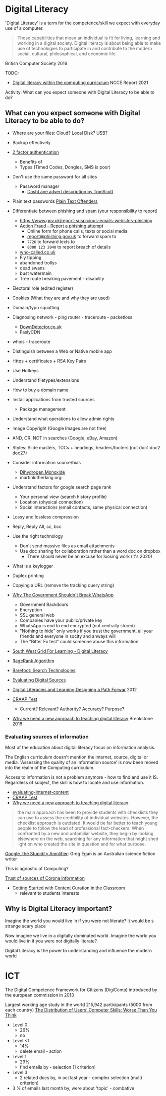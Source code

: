 Digital Literacy
================

'Digital Literacy' is a term for the competence/skill we expect with everyday use of a computer.

> Those capabilities that mean an individual is fit for living, learning and working in a digital society.
> Digital literacy is about being able to make use of technologies to participate in and contribute to the modern social, cultural, philosophical, and economic life.

British Computer Society 2016

TODO:
* [Digital literacy within the computing curriculum](https://blog.teachcomputing.org/digital-literacy-within-the-computing-curriculum/) NCCE Report 2021

Activity: What can you expect someone with Digital Literacy to be able to do?

## What can you expect someone with Digital Literacy to be able to do?
* Where are your files: Cloud? Local Disk? USB?
* Backup effectively
* [2 factor authentication](https://www.youtube.com/watch?v=hGRii5f_uSc&list=PL96C35uN7xGLLeET0dOWaKHkAlPsrkcha&index=16)
    * Benefits of
    * Types (Timed Codes, Dongles, SMS is poor)
* Don't use the same password for all sites
    * Password manager
        * [DashLane advert description by TomScott](https://youtu.be/RGuJga2Gl_k?t=485)
* Plain text passwords [Plain Text Offenders](http://plaintextoffenders.com/)
* Differentiate between phishing and spam (your responsibility to report)
    * https://www.gov.uk/report-suspicious-emails-websites-phishing
    * [Action Fraud - Report a phishing attempt](https://www.actionfraud.police.uk/report-phishing)
        * Online form for phone calls, texts or social media
        * report@phishing.gov.uk to forward spam to
        * `7726` to forward texts to
        * `0300 123 2040` to report breach of details
    * [who-called.co.uk](https://who-called.co.uk/)
    * Fly tipping
    * abandoned trollys
    * dead swans
    * bust watermain
    * Tree route breaking pavement - disability
* Electoral role (edited register)
* Cookies (What they are and why they are used)
* Domain/typo squatting
* Diagnosing network - ping router - traceroute - packetloss
    * [DownDetector.co.uk](https://downdetector.co.uk/)
    * FaslyCDN
* whois - traceroute
* Distinguish between a Web or Native mobile app
* Https + certificates + RSA Key Pairs
* Use Hotkeys
* Understand filetypes/extensions
* How to buy a domain name
* Install applications from trusted sources
    * Package management
* Understand what operations to allow admin rights
* Image Copyright (Google Images are not free)
* AND, OR, NOT in searches (Google, eBay, Amazon)
* Styles: Slide masters, TOCs + headings, headers/footers (not doc1 doc2 doc27)
* Consider information source/bias
    * [Dihydrogen Monoxide](http://www.dhmo.org/facts.html)
    * martinlutherking.org
* Understand factors for google search page rank
    * Your personal view (search history profile)
    * Location (physical connection)
    * Social interactions (email contacts, same physical connection)
* Lossy and lossless compression
* Reply, Reply All, cc, bcc
* Use the right technology
    * Don't send massive files as email attachments
    * Use doc sharing for collaboration rather than a word doc on dropbox
        * There should never be an excuse for loosing work (it's 2020)
* What is a keylogger
* Duplex printing
* Copying a URL (remove the tracking query string)
* [Why The Government Shouldn't Break WhatsApp](https://www.youtube.com/watch?v=CINVwWHlzTY&list=PL96C35uN7xGLLeET0dOWaKHkAlPsrkcha&index=1)
    * Government Backdoors
    * Encryption
    * SSL general web
    * Companies have your public/private key
    * WhatsApp is end to end encrypted (not centrally stored)
    * "Nothing to hide" only works if you trust the government, all your friends and everyone in socity and anways will
    * The "Bitter Ex test" could someone abuse this information

* [South West Grid For Learning - Digital Literacy](https://digital-literacy.org.uk/curriculum-overview.aspx/#yr7)
* [RageRank Algorithm](https://en.wikipedia.org/wiki/PageRank)
* [Barefoot: Search Technologies](https://www.barefootcomputing.org/concepts-and-approaches/search-technologies)
* [Evaluating Digital Sources](https://www.library.georgetown.edu/tutorials/research-guides/evaluating-internet-content)
* [Digital Literacies and Learning:Designing a Path Forwar](https://www.fi.ncsu.edu/wp-content/uploads/2013/05/digital-literacies-and-learning.pdf) 2012
* [CRAAP Test](https://ucsd.libguides.com/preuss/webeval)
    * Current? Relevant? Authority? Accuracy? Purpose?
* [Why we need a new approach to teaching digital literacy](https://journals.sagepub.com/doi/full/10.1177/0031721718762419) Breakstone 2018

### Evaluating sources of information

Most of the education about digital literacy focus on information analysis.

The English curriculum doesn't mention the internet, source, digital or media.
'Assessing the quality of an information source' is now been moved into the realm of the Computing curriculum.

Access to information is not a problem anymore - how to find and use it IS.
Regardless of subject, the skill is how to locate and use information.

* [evaluating-internet-content](https://www.library.georgetown.edu/tutorials/research-guides/evaluating-internet-content)
* [CRAAP Test](https://ucsd.libguides.com/preuss/webeval)
* [Why we need a new approach to teaching digital literacy](https://journals.sagepub.com/doi/abs/10.1177/0031721718762419?journalCode=pdka)
> the main approach has been to provide students with checklists they can use to assess the credibility of individual websites. 
> However, the checklist approach is outdated. 
> It would be far better to teach young people to follow the lead of professional fact-checkers: When confronted by a new and unfamiliar website, they begin by looking elsewhere on the web, searching for any information that might shed light on who created the site in question and for what purpose.

[Google, the Stupidity Amplifier](http://www.gregegan.net/ESSAYS/GOOGLE/Google.html): Greg Egan is an Australian science fiction writer

This is agnostic of Computing?

[Trust of sources of Corona information](https://www.bbc.co.uk/news/technology-53050959)

* [Getting Started with Content Curation in the Classroom](https://spencerauthor.com/content-curation/)
    * relevant to students interests

## Why is Digital Literacy important?

Imagine the world you would live in if you were not literate?
It would be s strange scary place

Now imagine we live in a digitally dominated world.
Imagine the world you would live in if you were not digitally literate?

Digital Literacy is the power to understanding and influence the modern world

# ICT

The Digital Competence Framework for Citizens (DigiComp) introduced by the european commission in 2013

Largest working age study in the world 215,942 participants (5000 from each country)
[The Distribution of Users’ Computer Skills: Worse Than You Think](https://www.nngroup.com/articles/computer-skill-levels/)
* Level 0
    * 26%
    * no
* Level <1
    * 14%
    * delete email - action
* Level 1
    * 29%
    * find emails by - selection (1 criterion)
* Level 3
    * 2 related docs by, in oct last year - complex selection (multi criterion)
* 3 % of emails last month by, were about 'topic' - combative


